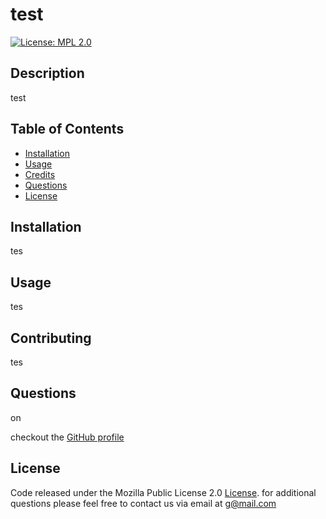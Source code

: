 
# test
[![License: MPL 2.0](https://img.shields.io/badge/License-MPL%202.0-brightgreen.svg)](https://opensource.org/licenses/MPL-2.0)

## Description

test

## Table of Contents
* [Installation](#installation)
* [Usage](#usage)
* [Credits](#credits)
* [Questions](#questions)
* [License](#license)


## Installation

tes
  


## Usage

tes
  


## Contributing

tes
  




## Questions

on

checkout the [GitHub profile](https://github.com/jo)



## License

Code released under the Mozilla Public License 2.0 [License](https://choosealicense.com/licenses/mpl-2.0/). 
for additional questions please feel free to contact us via email at g@mail.com